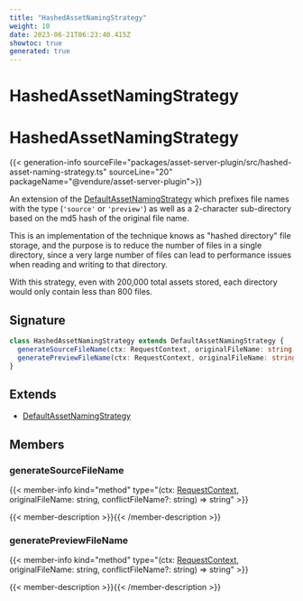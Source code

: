 ```yaml
---
title: "HashedAssetNamingStrategy"
weight: 10
date: 2023-06-21T06:23:40.415Z
showtoc: true
generated: true
---
```

<!-- This file was generated from the Vendure source. Do not modify. Instead, re-run the "docs:build" script -->

# HashedAssetNamingStrategy
<div class="symbol">


# HashedAssetNamingStrategy

{{< generation-info sourceFile="packages/asset-server-plugin/src/hashed-asset-naming-strategy.ts" sourceLine="20" packageName="@vendure/asset-server-plugin">}}

An extension of the <a href='/typescript-api/assets/default-asset-naming-strategy#defaultassetnamingstrategy'>DefaultAssetNamingStrategy</a> which prefixes file names with
the type (`'source'` or `'preview'`) as well as a 2-character sub-directory based on
the md5 hash of the original file name.

This is an implementation of the technique knows as "hashed directory" file storage,
and the purpose is to reduce the number of files in a single directory, since a very large
number of files can lead to performance issues when reading and writing to that directory.

With this strategy, even with 200,000 total assets stored, each directory would
only contain less than 800 files.

## Signature

```TypeScript
class HashedAssetNamingStrategy extends DefaultAssetNamingStrategy {
  generateSourceFileName(ctx: RequestContext, originalFileName: string, conflictFileName?: string) => string;
  generatePreviewFileName(ctx: RequestContext, originalFileName: string, conflictFileName?: string) => string;
}
```
## Extends

 * <a href='/typescript-api/assets/default-asset-naming-strategy#defaultassetnamingstrategy'>DefaultAssetNamingStrategy</a>


## Members

### generateSourceFileName

{{< member-info kind="method" type="(ctx: <a href='/typescript-api/request/request-context#requestcontext'>RequestContext</a>, originalFileName: string, conflictFileName?: string) => string"  >}}

{{< member-description >}}{{< /member-description >}}

### generatePreviewFileName

{{< member-info kind="method" type="(ctx: <a href='/typescript-api/request/request-context#requestcontext'>RequestContext</a>, originalFileName: string, conflictFileName?: string) => string"  >}}

{{< member-description >}}{{< /member-description >}}


</div>
